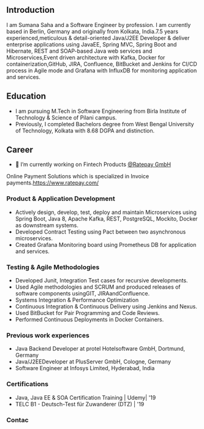<!-- **sumanas27/sumanas27** is a ✨ _special_ ✨ repository because its `README.md` (this file) appears on your GitHub profile. -->

## Introduction
I am Sumana Saha and a Software Engineer by profession. I am currently based in Berlin, Germany and originally from Kolkata, India.7.5 years experienced,meticulous & detail-oriented Java/J2EE Developer & deliver enterprise applications using JavaEE, Spring MVC, Spring Boot and Hibernate, REST and SOAP-based Java web services and Microservices,Event driven architecture with Kafka, Docker for containerization,GitHub, JIRA, Confluence, BitBucket and Jenkins for CI/CD process in Agile mode and Grafana with InfluxDB for monitoring application and services.

## Education
- I am pursuing M.Tech in Software Engineering from Birla Institute of Technology & Science of Pilani campus.
- Previously, I completed Bachelors degree from West Bengal University of Technology, Kolkata with 8.68 DGPA and distinction.

## Career
- 🔭 I’m currently working on Fintech Products [@Ratepay GmbH](https://www.ratepay.com/)

Online Payment Solutions which is specialized in Invoice payments.https://www.ratepay.com/
### Product & Application Development
- Actively design, develop, test, deploy and maintain Microservices using Spring Boot, Java 8, Apache Kafka, REST, PostgreSQL, Mockito, Docker as downstream systems. 
- Developed Contract Testing using Pact between two asynchronous microservices. 
- Created Grafana Monitoring board using Prometheus DB for application and services.
### Testing & Agile Methodologies
- Developed Junit, Integration Test cases for recursive developments.
- Used Agile methodologies and SCRUM and produced releases of software components usingGIT, JIRAandConfluence.
- Systems Integration & Performance Optimization
- Continuous Integration & Continuous Delivery using Jenkins and Nexus. 
- Used BitBucket for Pair Programming and Code Reviews.
- Performed Continuous Deployments in Docker Containers.

### Previous work experiences
- Java Backend Developer at protel Hotelsoftware GmbH, Dortmund, Germany
- Java/J2EEDeveloper at PlusServer GmbH, Cologne, Germany
- Software Engineer at Infosys Limited, Hyderabad, India

### Certifications
- Java, Java EE & SOA Certification Training | Udemy| '19
- TELC B1 - Deutsch-Test für Zuwanderer (DTZ) | '19

### Contac


